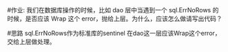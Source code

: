 #作业: 我们在数据库操作的时候，比如 dao 层中当遇到一个 sql.ErrNoRows 的时候，是否应该 Wrap 这个 error，抛给上层。为什么，应该怎么做请写出代码？

#思路 sql.ErrNoRows作为标准库的sentinel 在dao这一层应该Wrap这个error，交给上层做处理。
